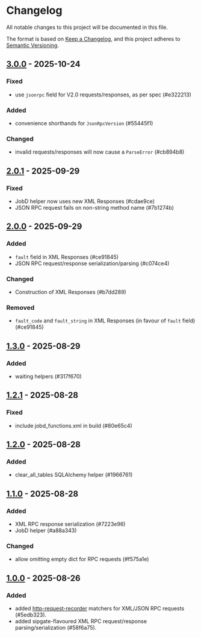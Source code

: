 # Changelog

All notable changes to this project will be documented in this file.

The format is based on [Keep a Changelog](https://keepachangelog.com/en/1.1.0/),
and this project adheres to [Semantic Versioning](https://semver.org/spec/v2.0.0.html).

## [3.0.0] - 2025-10-24

### Fixed

- use `jsonrpc` field for V2.0 requests/responses, as per spec (#e322213)

### Added

- convenience shorthands for `JsonRpcVersion` (#55445f1)

### Changed

- invalid requests/responses will now cause a `ParseError` (#cb894b8)

## [2.0.1] - 2025-09-29

### Fixed

- JobD helper now uses new XML Responses (#cdae9ce)
- JSON RPC request fails on non-string method name (#7b1274b)

## [2.0.0] - 2025-09-29

### Added

- `fault` field in XML Responses (#ce91845)
- JSON RPC request/response serialization/parsing (#c074ce4)

### Changed

- Construction of XML Responses (#b7dd289)

### Removed

- `fault_code` and `fault_string` in XML Responses (in favour of `fault` field) (#ce91845)

## [1.3.0] - 2025-08-29

### Added

- waiting helpers (#317f670)

## [1.2.1] - 2025-08-28

### Fixed

- include jobd_functions.xml in build (#80e65c4)

## [1.2.0] - 2025-08-28

### Added

- clear_all_tables SQLAlchemy helper (#1966761)

## [1.1.0] - 2025-08-28

### Added

- XML RPC response serialization (#7223e96)
- JobD helper (#a88a343)

### Changed

- allow omitting empty dict for RPC requests (#f575a1e)

## [1.0.0] - 2025-08-26

### Added

- added [http-request-recorder](https://github.com/sipgate/http-request-recorder) matchers for XML/JSON RPC requests (#5edb323).
- added sipgate-flavoured XML RPC request/response parsing/serialization (#58f6a75).

[3.0.0]: https://github.com/sipgate/http-request-recorder/compare/v2.0.1...v3.0.0
[2.0.1]: https://github.com/sipgate/http-request-recorder/compare/v2.0.0...v2.0.1
[2.0.0]: https://github.com/sipgate/http-request-recorder/compare/v1.3.0...v2.0.0
[1.3.0]: https://github.com/sipgate/http-request-recorder/compare/v1.2.1...v1.3.0
[1.2.1]: https://github.com/sipgate/http-request-recorder/compare/v1.2.0...v1.2.1
[1.2.0]: https://github.com/sipgate/http-request-recorder/compare/v1.1.0...v1.2.0
[1.1.0]: https://github.com/sipgate/http-request-recorder/compare/v1.0.0...v1.1.0
[1.0.0]: https://github.com/sipgate/http-request-recorder/releases/tag/v1.0.0

